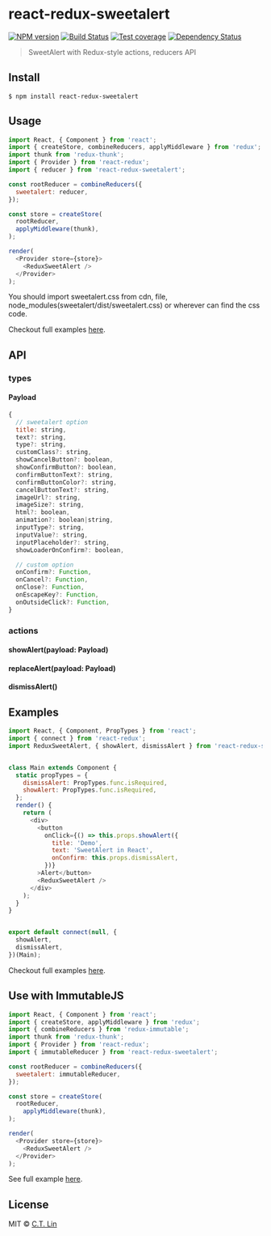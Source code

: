 # react-redux-sweetalert

[![NPM version][npm-image]][npm-url]
[![Build Status][travis-image]][travis-url]
[![Test coverage][coveralls-image]][coveralls-url]
[![Dependency Status][david_img]][david_site]

> SweetAlert with Redux-style actions, reducers API


## Install

```
$ npm install react-redux-sweetalert
```


## Usage

```js
import React, { Component } from 'react';
import { createStore, combineReducers, applyMiddleware } from 'redux';
import thunk from 'redux-thunk';
import { Provider } from 'react-redux';
import { reducer } from 'react-redux-sweetalert';

const rootReducer = combineReducers({
  sweetalert: reducer,
});

const store = createStore(
  rootReducer,
  applyMiddleware(thunk),
);

render(
  <Provider store={store}>
    <ReduxSweetAlert />
  </Provider>
);
```

You should import sweetalert.css from cdn, file, node_modules(sweetalert/dist/sweetalert.css) or wherever can find the css code.

Checkout full examples [here](https://github.com/chentsulin/react-redux-sweetalert/tree/master/examples).

## API

### types

#### Payload

```js
{
  // sweetalert option
  title: string,
  text?: string,
  type?: string,
  customClass?: string,
  showCancelButton?: boolean,
  showConfirmButton?: boolean,
  confirmButtonText?: string,
  confirmButtonColor?: string,
  cancelButtonText?: string,
  imageUrl?: string,
  imageSize?: string,
  html?: boolean,
  animation?: boolean|string,
  inputType?: string,
  inputValue?: string,
  inputPlaceholder?: string,
  showLoaderOnConfirm?: boolean,

  // custom option
  onConfirm?: Function,
  onCancel?: Function,
  onClose?: Function,
  onEscapeKey?: Function,
  onOutsideClick?: Function,
}
```

### actions

#### showAlert(payload: Payload)

#### replaceAlert(payload: Payload)

#### dismissAlert()

## Examples

```js
import React, { Component, PropTypes } from 'react';
import { connect } from 'react-redux';
import ReduxSweetAlert, { showAlert, dismissAlert } from 'react-redux-sweetalert'; // eslint-disable-line


class Main extends Component {
  static propTypes = {
    dismissAlert: PropTypes.func.isRequired,
    showAlert: PropTypes.func.isRequired,
  };
  render() {
    return (
      <div>
        <button
          onClick={() => this.props.showAlert({
            title: 'Demo',
            text: 'SweetAlert in React',
            onConfirm: this.props.dismissAlert,
          })}
        >Alert</button>
        <ReduxSweetAlert />
      </div>
    );
  }
}


export default connect(null, {
  showAlert,
  dismissAlert,
})(Main);
```

Checkout full examples [here](./examples).

## Use with ImmutableJS

```js
import React, { Component } from 'react';
import { createStore, applyMiddleware } from 'redux';
import { combineReducers } from 'redux-immutable';
import thunk from 'redux-thunk';
import { Provider } from 'react-redux';
import { immutableReducer } from 'react-redux-sweetalert';

const rootReducer = combineReducers({
  sweetalert: immutableReducer,
});

const store = createStore(
  rootReducer,
	applyMiddleware(thunk),
);

render(
  <Provider store={store}>
    <ReduxSweetAlert />
  </Provider>
);
```

See full example [here](https://github.com/chentsulin/react-redux-sweetalert/tree/master/examples/immutable/components/App.js).

## License

MIT © [C.T. Lin](https://github.com/chentsulin/react-redux-sweetalert)

[npm-image]: https://badge.fury.io/js/react-redux-sweetalert.svg
[npm-url]: https://npmjs.org/package/react-redux-sweetalert
[travis-image]: https://travis-ci.org/chentsulin/react-redux-sweetalert.svg?branch=master
[travis-url]: https://travis-ci.org/chentsulin/react-redux-sweetalert
[coveralls-image]: https://coveralls.io/repos/chentsulin/react-redux-sweetalert/badge.svg?branch=master&service=github
[coveralls-url]: https://coveralls.io/r/chentsulin/react-redux-sweetalert?branch=master
[david_img]: https://david-dm.org/chentsulin/react-redux-sweetalert.svg
[david_site]: https://david-dm.org/chentsulin/react-redux-sweetalert

